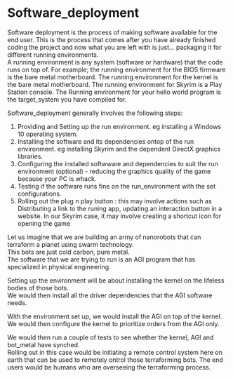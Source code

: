 # Software_deployment

Software deployment is the process of making software available for the end user. This is the process that comes after you have already finished coding the project and now what you are left with is just... packaging it for different running environments.  
A running environment is any system (software or hardware) that the code runs on top of. For example; the running environment for the BIOS firmware is the bare metal motherboard. The running environment for the kernel is the bare metal motherboard. The running environment for Skyrim is a Play Station console. The Running environment for your hello world program is the target_system you have compiled for.  


Software_deployment generally involves the following steps:
1. Providing and Setting up the run environment. eg installing a Windows 10 operating system. 
2. Installing the software and its dependencies ontop of the run environment. eg installing Skyrim and the dependent DirectX graphics libraries.
3. Configuring the installed softwware and dependencies to suit the run environment (optional) - reducing the graphics quality of the game because your PC is whack.  
4. Testing if the software runs fine on the run_environment with the set configurations.
5. Rolling out the plug n play button : this may involve actions such as Distributing a link to the runing app, updating an interaction button in a website. In our Skyrim case, it may involve creating a shortcut icon for opening the game

Let us imagine that we are building an army of nanorobots that can terraform a planet using swarm technology.  
This bots are just cold carbon, pure metal.  
The software that we are trying to run is an AGI program that has specialized in physical engineering.  

Setting up the environment will be about installing the kernel on the lifeless bodies of those bots.    
We would then install all the driver dependencies that the AGI software needs.  

With the environment set up, we would install the AGI on top of the kernel.  
We would then configure the kernel to prioritize orders from the AGI only.  

We would then run a couple of tests to see whether the kernel, AGI and bot_metal have synched.  
Rolling out in this case would be initiating a remote control system here on earth that can be used to remotely ontrol those terraforming bots. The end users would be humans who are overseeing the terraforming process.
